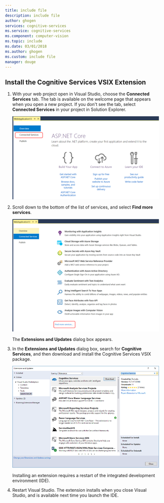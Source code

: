 ```yaml
---
title: include file
description: include file
author: ghogen
services: cognitive-services
ms.service: cognitive-services
ms.component: computer-vision
ms.topic: include
ms.date: 03/01/2018
ms.author: ghogen
ms.custom: include file
manager: douge
---
```

## Install the Cognitive Services VSIX Extension

1. With your web project open in Visual Studio, choose the **Connected Services** tab. The tab is available on the welcome page that appears when you open a new project. If you don't see the tab, select **Connected Services** in your project in Solution Explorer.

   ![Screenshot of Connected Services tab](./media/vs-install-cognitive-services-vsix/Connected-Services-Tab.PNG)

1. Scroll down to the bottom of the list of services, and select **Find more services**.

    ![Screenshot of Find more services link](./media/vs-install-cognitive-services-vsix/Find-More-Services.PNG)
 
    The **Extensions and Updates** dialog box appears.

1. In the **Extensions and Updates** dialog box, search for **Cognitive Services**, and then download and install the Cognitive Services VSIX package.

   ![Screenshot of Extensions and Updates dialog box](./media/vs-install-cognitive-services-vsix/install-cognitive-services-vsix.PNG)

   Installing an extension requires a restart of the integrated development environment (IDE).

2. Restart Visual Studio. The extension installs when you close Visual Studio, and is available next time you launch the IDE.

